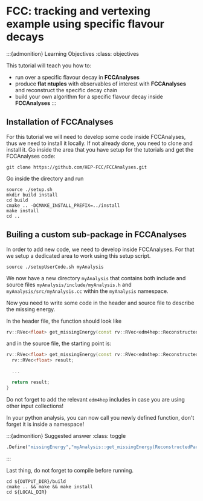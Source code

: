 
# FCC: tracking and vertexing example using specific flavour decays


:::{admonition} Learning Objectives
:class: objectives

This tutorial will teach you how to:

-   run over a specific flavour decay in **FCCAnalyses**
-   produce **flat ntuples** with observables of interest with **FCCAnalyses** and reconstruct the specific decay chain
-   build your own algorithm for a specific flavour decay inside **FCCAnalyses**
:::


## Installation of FCCAnalyses
For this tutorial we will need to develop some code inside FCCAnalyses, thus we need to install it locally. If not already done, you need to clone and install it.
Go inside the area that you have setup for the tutorials and get the FCCAnalyses code:

```shell
git clone https://github.com/HEP-FCC/FCCAnalyses.git
```

Go inside the directory and run

```shell
source ./setup.sh
mkdir build install
cd build
cmake .. -DCMAKE_INSTALL_PREFIX=../install
make install
cd ..
```


## Builing a custom sub-package in FCCAnalyses

In order to add new code, we need to develop inside FCCAnalyses. For that we setup a dedicated area to work using this setup script.
```shell
source ./setupUserCode.sh myAnalysis
```

We now have a new directory ```myAnalysis``` that contains both include and source files ```myAnalysis/include/myAnalysis.h``` and ```myAnalysis/src/myAnalysis.cc``` within the ```myAnalysis``` namespace.

Now you need to write some code in the header and source file to describe the missing energy.

In the header file, the function should look like

```cpp
rv::RVec<float> get_missingEnergy(const rv::RVec<edm4hep::ReconstructedParticleData>& in);
```

and in the source file, the starting point is:

```cpp
rv::RVec<float> get_missingEnergy(const rv::RVec<edm4hep::ReconstructedParticleData>& in){
  rv::RVec<float> result;

  ...

  return result;
}
```

Do not forget to add the relevant ```edm4hep``` includes in case you are using other input collections!

In your python analysis, you can now call you newly defined function, don't forget it is inside a namespace!

:::{admonition} Suggested answer
:class: toggle
```python
.Define("missingEnergy","myAnalysis::get_missingEnergy(ReconstructedParticles)")
```
:::


Last thing, do not forget to compile before running.

```shell
cd ${OUTPUT_DIR}/build
cmake .. && make && make install
cd ${LOCAL_DIR}
```
